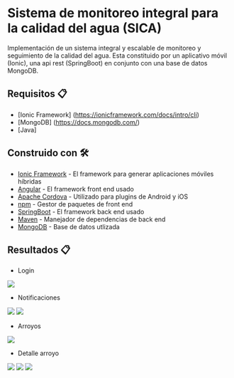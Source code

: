 # Sistema de monitoreo integral para la calidad del agua (SICA)

Implementación de un sistema integral y escalable de monitoreo y seguimiento de la calidad del agua. Esta constituido por un aplicativo móvil (Ionic), una api rest (SpringBoot) en conjunto con una base de datos MongoDB.

## Requisitos 📋

- [Ionic Framework] (https://ionicframework.com/docs/intro/cli)
- [MongoDB] (https://docs.mongodb.com/)
- [Java]

## Construido con 🛠️

* [Ionic Framework](https://ionicframework.com/) - El framework para generar aplicaciones móviles híbridas
* [Angular](https://ionicframework.com/) - El framework front end usado
* [Apache Cordova](https://cordova.apache.org/) - Utilizado para plugins de Android y iOS
* [npm](https://www.npmjs.com/) - Gestor de paquetes de front end
* [SpringBoot](https://spring.io/projects/spring-boot) - El framework back end usado
* [Maven](https://maven.apache.org/) - Manejador de dependencias de back end
* [MongoDB](https://docs.mongodb.com/) - Base de datos utlizada

## Resultados 📋

* Login

![](https://raw.githubusercontent.com/leonelcabado/sica-app/master/img_proyecto/Login.PNG)

* Notificaciones

![](https://raw.githubusercontent.com/leonelcabado/sica-app/master/img_proyecto/noti.PNG)
![](https://raw.githubusercontent.com/leonelcabado/sica-app/master/img_proyecto/dnoti.PNG)

* Arroyos

![](https://raw.githubusercontent.com/leonelcabado/sica-app/master/img_proyecto/local.PNG)

* Detalle arroyo

![](https://raw.githubusercontent.com/leonelcabado/sica-app/master/img_proyecto/dloc.PNG)
![](https://raw.githubusercontent.com/leonelcabado/sica-app/master/img_proyecto/dloc2.PNG)
![](https://raw.githubusercontent.com/leonelcabado/sica-app/master/img_proyecto/dloc3.PNG)
